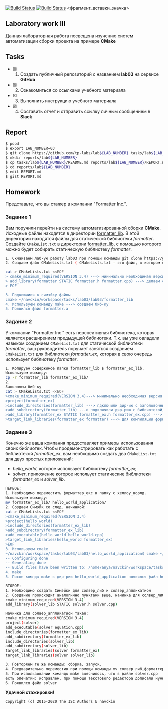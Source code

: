 [![Build Status](https://travis-ci.com/navckin/lab04_1.svg?branch=main)](https://travis-ci.com/navckin/lab04_1)
[![Build Status](https://travis-ci.com/navckin/lab04.svg?branch=main)](https://travis-ci.com/navckin/lab04)
<фрагмент_вставки_значка>
## Laboratory work III


Данная лабораторная работа посвещена изучению систем автоматизации сборки проекта на примере **CMake**



## Tasks

- [x] 1. Создать публичный репозиторий с названием **lab03** на сервисе **GitHub**
- [x] 2. Ознакомиться со ссылками учебного материала
- [x] 3. Выполнить инструкцию учебного материала
- [x] 4. Составить отчет и отправить ссылку личным сообщением в **Slack**


## Report

```sh
$ popd
$ export LAB_NUMBER=03
$ git clone https://github.com/tp-labs/lab${LAB_NUMBER} tasks/lab${LAB_NUMBER}
$ mkdir reports/lab${LAB_NUMBER}
$ cp tasks/lab${LAB_NUMBER}/README.md reports/lab${LAB_NUMBER}/REPORT.md
$ cd reports/lab${LAB_NUMBER}
$ edit REPORT.md
$ gist REPORT.md
```

## Homework

Представьте, что вы стажер в компании "Formatter Inc.".
### Задание 1
Вам поручили перейти на систему автоматизированной сборки **CMake**.
Исходные файлы находятся в директории [formatter_lib](formatter_lib).
В этой директории находятся файлы для статической библиотеки *formatter*.
Создайте `CMakeList.txt` в директории [formatter_lib](formatter_lib),
с помощью которого можно будет собирать статическую библиотеку *formatter*.

```sh
1. Скчаиваем лаб-ую работу lab03 при помощи команды git clone https://github.com/tp-labs/lab03
2. Создаем файл CMakeLists.txt ( CMakeLists.txt - это файл, в котором описана процедура сборки файлов)

cat > CMakeLists.txt <<EOF
> cmake_minimum_required(VERSION 3.4) ---> минимально необходимая версия для работы файлов
> add_library(formatter STATIC formatter.h formatter.cpp) ---> делаем статическую библиотеку из файлов
> EOF

3. Подключили к симэйку файлы
cmake ~/navckin/workspace/tasks/lab03/lab03/formatter_lib
4. Используем команду make ---> создаем биб-ку
5. Появился файл formatter.a

```


### Задание 2
У компании "Formatter Inc." есть перспективная библиотека,
которая является расширением предыдущей библиотеки. Т.к. вы уже овладели
навыком созданием `CMakeList.txt` для статической библиотеки *formatter*, ваш 
руководитель поручает заняться созданием `CMakeList.txt` для библиотеки 
*formatter_ex*, которая в свою очередь использует библиотеку *formatter*.
```sh
1. Копируем содержимое папки formatter_lib в formatter_ex_lib.
Используем команду:
cp -r formatter_lib formatter_ex_lib/
2.
Заполняем биб-ку
cat > CMakeLists.txt <<EOF
>cmake_minimum_required(VERSION 3.4)---> минимально необходимая версия для работы файлов
>project(formatter_ex)
>include_directories(formatter_lib) ---> пдключили дир-ию с заголовочными файлами
>add_subdirectory(formatter_lib) ---> подключили дир-рию с библиотекой, в которой уже есть СиМэйкЛистс.ткст, который и "собирает" ее.
>add_library(formatter_ex STATIC formatter_ex.h formatter_ex.cpp) ---> делаем статическую библиотеку из файлов
>target_link_libraries(formatter_ex formatter) ---> для компиляции форматтер_екс будем использовать биб-ку форматтер

```

### Задание 3
Конечно же ваша компания предоставляет примеры использования своих библиотек.
Чтобы продемонстрировать как работать с библиотекой *formatter_ex*,
вам необходимо создать два `CMakeList.txt` для двух простых приложений:
* *hello_world*, которое использует библиотеку *formatter_ex*;
* *solver*, приложение которое испольует статические библиотеки *formatter_ex* и *solver_lib*.

```sh
ПЕРВОЕ:
1. Необходимо переместить форматтер_екс в папку с хеллоу_ворлд.
Используем команду:
mv formatter_ex_lib/ hello_world_application/
2. Создаем Симэйк со след. начинкой:
cat > CMakeLists.txt <<EOF
>cmake_minimum_required(VERSION 3.4)
>project(hello_world)
>include_directories(formatter_ex_lib)
>add_subdirectory(formatter_ex_lib)
>add_executable(hello_world hello_world.cpp)
>target_link_libraries(hello_world formatter_ex)
>EOF
3. Используем cmake 
~/navckin/workspace/tasks/lab03/lab03/hello_world_application$ cmake ~/navckin/workspace/tasks/lab03/lab03/hello_world_application
-- Configuring done
-- Generating done
-- Build files have been written to: /home/anya/navckin/workspace/tasks/lab03/lab03/hello_world_application
4. make
5. После комнды make в дир-рии hello_world_application появился файл hello_world
```

```sh
ВТОРОЕ:
1. Необходимо создать Симэйки для солвер_либ и солвер_аппликатион
2. Создание происходит аналогично пунктами выше, начинка для солвер_либ такая:
cmake_minimum_required(VERSION 3.4) 
add_library(solver_lib STATIC solver.h solver.cpp)

Начинка для солвер_аппликатион такая:
cmake_minimum_required(VERSION 3.4)
project(solver)
add_executable(solver equation.cpp)
include_directories(formatter_ex_lib)
add_subdirectory(formatter_ex_lib)
include_directories(solver_lib)
add_subdirectory(solver_lib)
target_link_libraries(solver formatter_ex)
target_link_libraries(solver solver_lib)

3. Повторяем те же команды: сборка, запуск.
4. Предварительно переместив при помощи команды mv солвер_либ,форматтер_ех_либ в солвер.аппплекатион
5. При использовании команды make выяснилось, что в файле solver.cpp
есть опечатки: исправлем. при помощи текстового редактора дописали нужную биб-ку (cmath) и исправили команду корня (sqrt)
6. Появился файл solver
```
**Удачной стажировки!**

```
Copyright (c) 2015-2020 The ISC Authors & navckin
```
